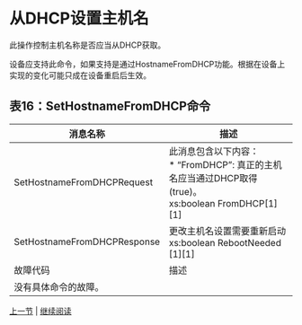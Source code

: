 # 从DHCP设置主机名

此操作控制主机名称是否应当从DHCP获取。

设备应支持此命令，如果支持是通过HostnameFromDHCP功能。根据在设备上实现的变化可能只成在设备重启后生效。

## 表16：SetHostnameFromDHCP命令

消息名称|描述
----|----
SetHostnameFromDHCPRequest |此消息包含以下内容：<br/> * “FromDHCP”: 真正的主机名应当通过DHCP取得(true)。<br/>xs:boolean FromDHCP[1][1]
SetHostnameFromDHCPResponse |更改主机名设置需要重新启动<br/>xs:boolean RebootNeeded [1][1]
故障代码|描述
 |没有具体命令的故障。

[上一节](08.02.02.md) | [继续阅读](08.02.04.md)